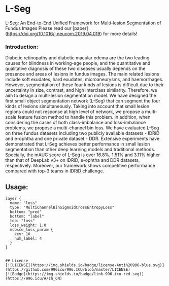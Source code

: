 # L-Seg
L-Seg: An End-to-End Unified Framework for Multi-lesion Segmentation of Fundus Images
Please read our [paper] (https://doi.org/10.1016/j.neucom.2019.04.019) for more details!
### Introduction:
Diabetic retinopathy and diabetic macular edema are the two leading causes for blindness in working-age people, and the quantitative and qualitative diagnosis of these two diseases usually depends on the presence and areas of lesions in fundus images. The main related lesions include soft exudates, hard exudates, microaneurysms, and haemorrhages. However, segmentation of these four kinds of lesions is difficult due to their uncertainty in size, contrast, and high interclass similarity. Therefore, we aim to design a multi-lesion segmentation model.
We have designed the first small object segmentation network (L-Seg) that can segment the four kinds of lesions simultaneously. Taking into account that small lesion regions could not response at high level of network, we propose a multi-scale feature fusion method to handle this problem. In addition, when considering the cases of both class-imbalance and loss-imbalance problems, we propose a multi-channel bin loss.
We have evaluated L-Seg on three fundus datasets including two publicly available datasets - IDRiD and e-ophtha and one private dataset - DDR. Extensive experiments have demonstrated that L-Seg achieves better performance in small lesion segmentation than other deep learning models and traditional methods. Specially, the mAUC score of L-Seg is over 16.8%, 1.51% and 3.11% higher than that of DeepLab v3+ on IDRiD, e-ophtha and DDR datasets, respectively. Moreover, our framework shows competitive performance compared with top-3 teams in IDRiD challenge.

## Usage:
```
layer {
  name: "loss"
  type: "MultiChannelBinSigmoidCrossEntropyLoss"
  bottom: "pred"
  bottom: "label"
  top: "loss"
  loss_weight: 1.0
  mcbsce_loss_param {
    key: 10
    num_label: 4
  }
}


## License
[![LICENSE](https://img.shields.io/badge/license-Anti%20996-blue.svg)](https://github.com/996icu/996.ICU/blob/master/LICENSE)
[![Badge](https://img.shields.io/badge/link-996.icu-red.svg)](https://996.icu/#/zh_CN)